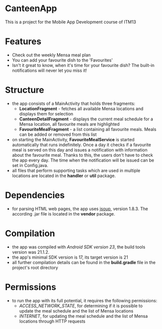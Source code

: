 # CanteenApp
This is a project for the Mobile App Development course of ITM13

# Features
- Check out the weekly Mensa meal plan
- You can add your favourite dish to the 'Favourites'
- Isn't it great to know, when it's time for your favourite dish? The built-in notifications will never let you miss it!

# Structure
- the app consists of a MainActivity that holds three fragments:
  - **LocationFragment** - fetches all available Mensa locations and displays them for selection
  - **CanteenDetailFragment** - displays the current meal schedule for a Mensa location, all favourite meals are highlighted
  - **FavouriteMealFragment** - a list containing all favourite meals. Meals can be added or removed from this list
- on starting the MainActivity, **FavouriteMealService** is started automatically that runs indefinitely. Once a day it checks if a favourite meal is served on this day and issues a notification with information about the favourite meal. Thanks to this, the users don't have to check the app every day. The time when the notification will be issued can be set in Config.java.
- all files that perform supporting tasks which are used in multiple locations are located in the **handler** or **util** package.

# Dependencies
- for parsing HTML web pages, the app uses [jsoup](http://jsoup.org/), version 1.8.3. The according .jar file is located in the **vendor** package.

# Compilation
- the app was compiled with *Android SDK version 23*, the build tools version was 21.1.2.
- the app's minimal SDK version is 17, its target version is 21
- all further compilation details can be found in the **build.gradle** file in the project's root directory

# Permissions
- to run the app with its full potential, it requires the following permissions:
  - *ACCESS_NETWORK_STATE*, for determining if it is possible to update the meal schedule and the list of Mensa locations
  - *INTERNET*, for updating the meal schedule and the list of Mensa locations through HTTP requests

